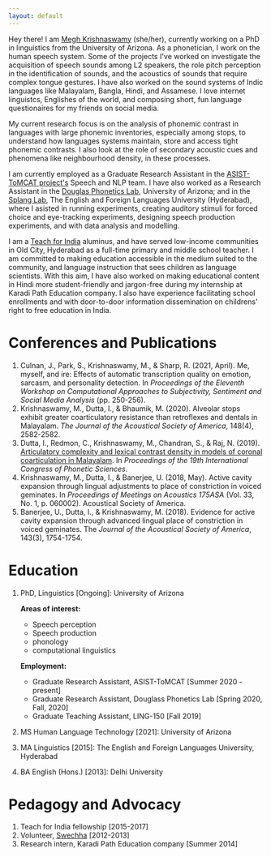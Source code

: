 ```yaml
---
layout: default
---
```

<!-- Might want to change "PhD Scholar".
"Hi there!" is transitioning too fast to technical things: "funnel" shape writing: go from broad and easy to understand, to technical things. The tech people will read past the easy stuff an get to the right content. One para for funneling.
Add things parenthetically: this gives wholistic look at your work. No need for masters stuff
-->
Hey there! I am [Megh Krishnaswamy](https://linguistics.arizona.edu/user/meghavarshini-krishnaswamy) (she/her), currently working on a PhD in linguistics from the University of Arizona. As a phonetician, I work on the human speech system. Some of the projects I've worked on investigate the acquisition of speech sounds among L2 speakers, the role pitch perception in the identification of sounds, and the acoustics of sounds that require complex tongue gestures. I have also worked on the sound systems of Indic languages like Malayalam, Bangla, Hindi, and Assamese. I love internet linguistcs, Englishes of the world, and composing short, fun language questionaires for my friends on social media.

My current research focus is on the analysis of phonemic contrast in languages with large phonemic inventories, especially among stops, to understand how languages systems maintain, store and access tight phonemic contrasts. I also look at the role of secondary acoustic cues and phenomena like neighbourhood density, in these processes.

<!-- describe research focii more easily and why it is interesting and important. What are the applications and broader questions. "this is just who i am" language, casual. "during my masters I did this. . . "
I have research experience in the areas of ASR, articulatory and  acoustic phonetics, and speech perception. -->
I am currently employed as a Graduate Research Assistant in the [ASIST-ToMCAT project's](https://ischool.arizona.edu/news/new-asisttomcat-grant) Speech and NLP team. I have also worked as a Research Assistant in the [Douglas Phonetics Lab](https://linguistics.arizona.edu/dpl), University of Arizona; and in the [Splang Lab](https://duttalab.github.io), The English and Foreign Languages University (Hyderabad), where I asisted in running experiments, creating auditory stimuli for forced choice and eye-tracking experiments, designing speech production experiments, and with data analysis and modelling.

I am a [Teach for India](https://www.teachforindia.org) aluminus, and have served low-income communities in Old City, Hyderabad as a full-time primary and middle school teacher. I am committed to making education accessible in the medium suited to the community, and language instruction that sees children as language scientists. With this aim, I have also worked on making educational content in Hindi more student-friendly and jargon-free during my internship at Karadi Path Education company. I also have experience facilitating school enrollments and with door-to-door information dissemination on childrens' right to free education in India.  

 <!-- I am interested in speech technology, experimental linguistics and ASR.-->
# Conferences and Publications
<!---
> This is a blockquote following a header.
>
> When something is important enough, you do it even if the odds are not in your favor.
-->
1. Culnan, J., Park, S., Krishnaswamy, M., & Sharp, R. (2021, April). Me, myself, and ire: Effects of automatic transcription quality on emotion, sarcasm, and personality detection. In *Proceedings of the Eleventh Workshop on Computational Approaches to Subjectivity, Sentiment and Social Media Analysis* (pp. 250-256).
2. Krishnaswamy, M., Dutta, I., & Bhaumik, M. (2020). Alveolar stops exhibit greater coarticulatory resistance than retroflexes and dentals in Malayalam. *The Journal of the Acoustical Society of America*, 148(4), 2582-2582.
3. Dutta, I., Redmon, C., Krishnaswamy, M., Chandran, S., & Raj, N. (2019). [Articulatory complexity and lexical contrast density in models of coronal coarticulation in Malayalam](https://www.chredmon.com/documents/2019_dutta-et-al_articulatory-complexity-lexical-contrast-density-malayalam.pdf). In *Proceedings of the 19th International Congress of Phonetic Sciences*.
4. Krishnaswamy, M., Dutta, I., & Banerjee, U. (2018, May). Active cavity expansion through lingual adjustments to place of constriction in voiced geminates. In *Proceedings of Meetings on Acoustics 175ASA* (Vol. 33, No. 1, p. 060002). Acoustical Society of America.
5. Banerjee, U., Dutta, I., & Krishnaswamy, M. (2018). Evidence for active cavity expansion through advanced lingual place of constriction in voiced geminates. The *Journal of the Acoustical Society of America*, 143(3), 1754-1754.


<!--
# Work Experience
### Phonetics and Phonology:
#### Ongoing:

1. Studying acquisition patterns for three-way novel contrasts among naive listeners: This project aims to assess the effects of articulatory complexity on the perception of Malayalam dental, alveolar and retroflex stops on monolingual speakers with one coronal stop in their language (such as English or Mandarin), to test if more gestural complexity can alleviate the lack of familirity of sounds as listers attempt to distinguish between the tree stops.
2. Analysing phonological aspects of vowel harmony in Mongolian: this is a replication experiment to assess the effect of phonology-driven vowel harmony on the vowel space of Mongolian speakers.  
3. Automating transcription repair using phonemic edit distance and feature similarity: this tool attempts to extract key domain words from automatic transcripts, by calculating (phonological) feature similarity between the target words and the mis-transcribed words, using levenstein distance. It tests if transcripts can be corrected by interveneing at the sound level.
4. Comparing the efficiency of speech perception data among different online platforms:  

#### Previous:
1. Coarticulation aids lexical access in three-way Malayalam coronal contrast
2. Effects of articulatory contraints on the acoustics of voiced geminate stops in Bengali
3. Effects of word error rate on modelling multimodal tasks

### Pedagogy and advocacy
1. Graduate Teaching Asistant, LING 150: I was responsible for leading weekly discussion sections for students on the linguistics sub-discipline under discussion that week, and as a grader for my section of the class.
1. Minds without Fear, fundraiser
2. Need for Sports
3. Right to Education Campaign, Swechha

-->

# Education
1. PhD, Linguistics [Ongoing]: University of Arizona
 
	**Areas of interest:** 
	- Speech perception 
	- Speech production
	- phonology
	- computational linguistics
	
	**Employment:**
	
	- Graduate Research Assistant, ASIST-ToMCAT [Summer 2020 - present]
	- Graduate Research Assistant, Douglass Phonetics Lab [Spring 2020, Fall, 2020]
	- Graduate Teaching Assistant, LING-150 [Fall 2019]
	
2. MS Human Language Technology [2021]: University of Arizona
3. MA Linguistics [2015]: The English and Foreign Languages University, Hyderabad
4. BA English (Hons.) [2013]: Delhi University

# Pedagogy and Advocacy
1. Teach for India fellowship [2015-2017]
2. Volunteer, [Swechha](https://swechha.in) [2012-2013]
3. Research intern, Karadi Path Education company [Summer 2014]